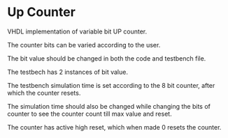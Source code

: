 # Up Counter

VHDL implementation of variable bit UP counter. 

The counter bits can be varied according to the user.

The bit value should be changed in both the code and testbench file.

The testbech has 2 instances of bit value. 

The testbench simulation time is set according to the 8 bit counter, after which the counter resets. 

The simulation time should also be changed while changing the bits of counter to see the counter count till max value and reset.

The counter has active high reset, which when made 0 resets the counter.
